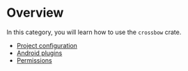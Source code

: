 # Overview

In this category, you will learn how to use the `crossbow` crate.

- [Project configuration](./configuration.md)
- [Android plugins](./android-plugins.md)
- [Permissions](./permissions.md)